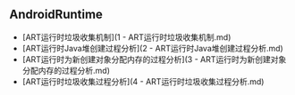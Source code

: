 ## AndroidRuntime

* [ART运行时垃圾收集机制](1 - ART运行时垃圾收集机制.md)
* [ART运行时Java堆创建过程分析](2 - ART运行时Java堆创建过程分析.md)
* [ART运行时为新创建对象分配内存的过程分析](3 - ART运行时为新创建对象分配内存的过程分析.md)
* [ART运行时垃圾收集过程分析](4 - ART运行时垃圾收集过程分析.md)

